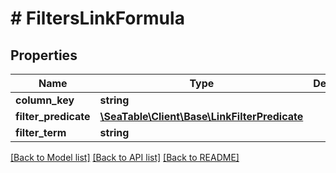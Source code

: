 # # FiltersLinkFormula

## Properties

Name | Type | Description | Notes
------------ | ------------- | ------------- | -------------
**column_key** | **string** |  | [optional]
**filter_predicate** | [**\SeaTable\Client\Base\LinkFilterPredicate**](LinkFilterPredicate.md) |  | [optional]
**filter_term** | **string** |  | [optional]

[[Back to Model list]](../../README.md#models) [[Back to API list]](../../README.md#endpoints) [[Back to README]](../../README.md)
